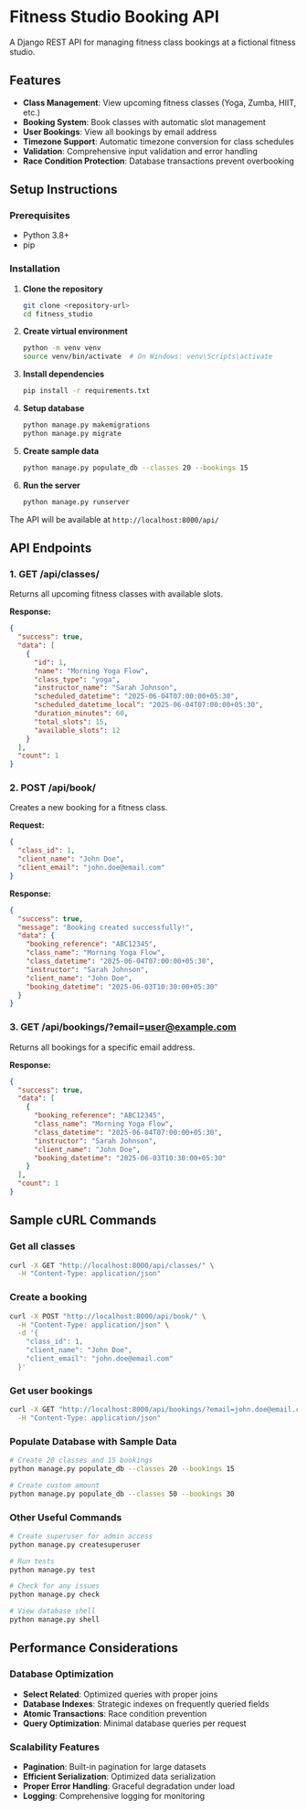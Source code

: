 # Fitness Studio Booking API

A Django REST API for managing fitness class bookings at a fictional fitness studio.

## Features

- **Class Management**: View upcoming fitness classes (Yoga, Zumba, HIIT, etc.)
- **Booking System**: Book classes with automatic slot management
- **User Bookings**: View all bookings by email address
- **Timezone Support**: Automatic timezone conversion for class schedules
- **Validation**: Comprehensive input validation and error handling
- **Race Condition Protection**: Database transactions prevent overbooking

## Setup Instructions

### Prerequisites
- Python 3.8+
- pip

### Installation

1. **Clone the repository**
   ```bash
   git clone <repository-url>
   cd fitness_studio
   ```

2. **Create virtual environment**
   ```bash
   python -m venv venv
   source venv/bin/activate  # On Windows: venv\Scripts\activate
   ```

3. **Install dependencies**
   ```bash
   pip install -r requirements.txt
   ```

4. **Setup database**
   ```bash
   python manage.py makemigrations
   python manage.py migrate
   ```

5. **Create sample data**
   ```bash
   python manage.py populate_db --classes 20 --bookings 15
   ```

6. **Run the server**
   ```bash
   python manage.py runserver
   ```

The API will be available at `http://localhost:8000/api/`

## API Endpoints

### 1. GET /api/classes/
Returns all upcoming fitness classes with available slots.

**Response:**
```json
{
  "success": true,
  "data": [
    {
      "id": 1,
      "name": "Morning Yoga Flow",
      "class_type": "yoga",
      "instructor_name": "Sarah Johnson",
      "scheduled_datetime": "2025-06-04T07:00:00+05:30",
      "scheduled_datetime_local": "2025-06-04T07:00:00+05:30",
      "duration_minutes": 60,
      "total_slots": 15,
      "available_slots": 12
    }
  ],
  "count": 1
}
```

### 2. POST /api/book/
Creates a new booking for a fitness class.

**Request:**
```json
{
  "class_id": 1,
  "client_name": "John Doe",
  "client_email": "john.doe@email.com"
}
```

**Response:**
```json
{
  "success": true,
  "message": "Booking created successfully!",
  "data": {
    "booking_reference": "ABC12345",
    "class_name": "Morning Yoga Flow",
    "class_datetime": "2025-06-04T07:00:00+05:30",
    "instructor": "Sarah Johnson",
    "client_name": "John Doe",
    "booking_datetime": "2025-06-03T10:30:00+05:30"
  }
}
```

### 3. GET /api/bookings/?email=user@example.com
Returns all bookings for a specific email address.

**Response:**
```json
{
  "success": true,
  "data": [
    {
      "booking_reference": "ABC12345",
      "class_name": "Morning Yoga Flow",
      "class_datetime": "2025-06-04T07:00:00+05:30",
      "instructor": "Sarah Johnson",
      "client_name": "John Doe",
      "booking_datetime": "2025-06-03T10:30:00+05:30"
    }
  ],
  "count": 1
}
```

## Sample cURL Commands

### Get all classes
```bash
curl -X GET "http://localhost:8000/api/classes/" \
  -H "Content-Type: application/json"
```

### Create a booking
```bash
curl -X POST "http://localhost:8000/api/book/" \
  -H "Content-Type: application/json" \
  -d '{
    "class_id": 1,
    "client_name": "John Doe",
    "client_email": "john.doe@email.com"
  }'
```

### Get user bookings
```bash
curl -X GET "http://localhost:8000/api/bookings/?email=john.doe@email.com" \
  -H "Content-Type: application/json"
```

### Populate Database with Sample Data
```bash
# Create 20 classes and 15 bookings
python manage.py populate_db --classes 20 --bookings 15

# Create custom amount
python manage.py populate_db --classes 50 --bookings 30
```

### Other Useful Commands
```bash
# Create superuser for admin access
python manage.py createsuperuser

# Run tests
python manage.py test

# Check for any issues
python manage.py check

# View database shell
python manage.py shell
```

## Performance Considerations

### Database Optimization
- **Select Related**: Optimized queries with proper joins
- **Database Indexes**: Strategic indexes on frequently queried fields
- **Atomic Transactions**: Race condition prevention
- **Query Optimization**: Minimal database queries per request

### Scalability Features
- **Pagination**: Built-in pagination for large datasets
- **Efficient Serialization**: Optimized data serialization
- **Proper Error Handling**: Graceful degradation under load
- **Logging**: Comprehensive logging for monitoring


